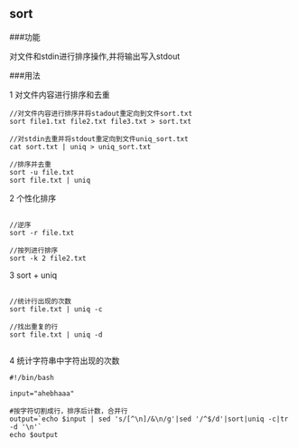 ## sort

###功能

对文件和stdin进行排序操作,并将输出写入stdout

###用法

1 对文件内容进行排序和去重

```
//对文件内容进行排序并将stadout重定向到文件sort.txt
sort file1.txt file2.txt file3.txt > sort.txt

//对stdin去重并将stdout重定向到文件uniq_sort.txt
cat sort.txt | uniq > uniq_sort.txt

//排序并去重
sort -u file.txt
sort file.txt | uniq 

```

2 个性化排序

```

//逆序
sort -r file.txt

//按列进行排序
sort -k 2 file2.txt 

```

3 sort + uniq

```

//统计行出现的次数
sort file.txt | uniq -c

//找出重复的行
sort file.txt | uniq -d


```

4 统计字符串中字符出现的次数

```
#!/bin/bash

input="ahebhaaa"

#按字符切割成行，排序后计数，合并行
output=`echo $input | sed 's/[^\n]/&\n/g'|sed '/^$/d'|sort|uniq -c|tr -d '\n'`
echo $output

```
